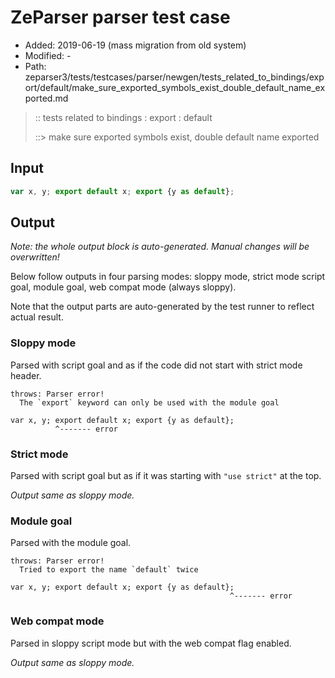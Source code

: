 # ZeParser parser test case

- Added: 2019-06-19 (mass migration from old system)
- Modified: -
- Path: zeparser3/tests/testcases/parser/newgen/tests_related_to_bindings/export/default/make_sure_exported_symbols_exist_double_default_name_exported.md

> :: tests related to bindings : export : default
>
> ::> make sure exported symbols exist, double default name exported


## Input


`````js
var x, y; export default x; export {y as default};
`````

## Output

_Note: the whole output block is auto-generated. Manual changes will be overwritten!_

Below follow outputs in four parsing modes: sloppy mode, strict mode script goal, module goal, web compat mode (always sloppy).

Note that the output parts are auto-generated by the test runner to reflect actual result.

### Sloppy mode

Parsed with script goal and as if the code did not start with strict mode header.

`````
throws: Parser error!
  The `export` keyword can only be used with the module goal

var x, y; export default x; export {y as default};
          ^------- error
`````

### Strict mode

Parsed with script goal but as if it was starting with `"use strict"` at the top.

_Output same as sloppy mode._

### Module goal

Parsed with the module goal.

`````
throws: Parser error!
  Tried to export the name `default` twice

var x, y; export default x; export {y as default};
                                                 ^------- error
`````


### Web compat mode

Parsed in sloppy script mode but with the web compat flag enabled.

_Output same as sloppy mode._

